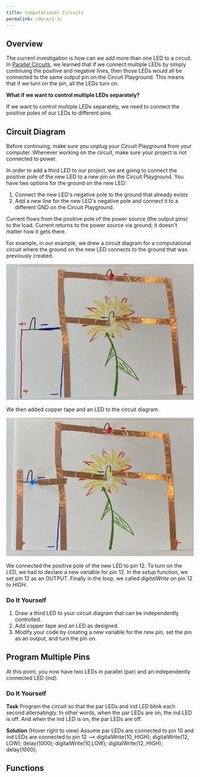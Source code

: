 ```yaml
---
title: Computational Circuits
permalink: /docs/1-3/
---
```

## Overview
The current investigation is how can we add more than one LED to a circuit. In
[Parallel Circuits](../1-2/), we learned that if we connect multiple LEDs by
simply continuing the positive and negative lines, then those LEDs would all be
connected to the same output pin on the Circuit Playground. This means that if we
turn on the pin, all the LEDs turn on.

**What if we want to control multiple LEDs separately?**

If we want to control multiple LEDs separately, we need to connect the positive
poles of our LEDs to different pins.

## Circuit Diagram
<span class="important">Before continuing, make sure you unplug your Circuit Playground from your
computer. Whenever working on the circuit, make sure your project is not connected
to power.</span>

In order to add a third LED to our project, we are going to connect the positive
pole of the new LED to a new pin on the Circuit Playground. You have two options
for the ground on the new LED:
1. Connect the new LED's negative pole to the ground that already exists
2. Add a new line for the new LED's negative pole and connect it to a different GND on the Circuit Playground.

Current flows from the positive pole of the power source (the output pins) to the
load. Current returns to the power source via ground; it doesn't matter how it gets
there.

For example, in our example, we drew a circuit diagram for a computational circuit
where the ground on the new LED connects to the ground that was previously created.

![computational circuit diagram](../images/1-3_computational-diagram.png)

We then added copper tape and an LED to the circuit diagram.

![computatioal circuit](../images/1-3_computational-circuit.png)

We connected the positive pole of the new LED to pin 12. To turn on the LED, we
had to declare a new variable for pin 12. In the *setup* function, we set pin 12
as an OUTPUT. Finally in the loop, we called *digitalWrite* on pin 12 to *HIGH*.

### Do It Yourself
1. Draw a third LED to your circuit diagram that can be independently controlled.
2. Add copper tape and an LED as designed.
3. Modify your code by creating a new variable for the new pin, set the pin as an output, and turn the pin on.

## Program Multiple Pins
At this point, you now have two LEDs in parallel (par) and an independently connected
LED (ind).

### Do It Yourself
**Task** Program the circuit so that the par LEDs and ind LED blink each second alternatingly.
In other words, when the par LEDs are on, the ind LED is off. And when the ind LED
is on, the par LEDs are off.

**Solution** (Hover right to view) <span class="solution">Assume par LEDs are connected to pin 10 and ind LEDs are connected to pin 12 --> digitalWrite(10, HIGH); digitalWrite(12, LOW); delay(1000); digitalWrite(10,LOW); digitalWrite(12, HIGH); delay(1000);</span>

## Functions
